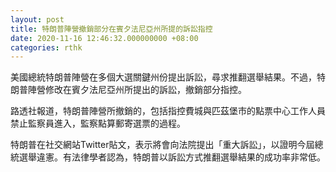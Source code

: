 ```yaml
---
layout: post
title: 特朗普陣營撤銷部分在賓夕法尼亞州所提的訴訟指控
date: 2020-11-16 12:46:32.000000000 +08:00
categories: rthk
---
```


美國總統特朗普陣營在多個大選關鍵州份提出訴訟，尋求推翻選舉結果。不過，特朗普陣營修改在賓夕法尼亞州所提出的訴訟，撤銷部分指控。

路透社報道，特朗普陣營所撤銷的，包括指控費城與匹茲堡市的點票中心工作人員禁止監察員進入，監察點算郵寄選票的過程。

特朗普在社交網站Twitter貼文，表示將會向法院提出「重大訴訟」，以證明今屆總統選舉違憲。有法律學者認為，特朗普以訴訟方式推翻選舉結果的成功率非常低。
